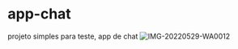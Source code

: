 # app-chat
projeto simples para teste, app de chat
![IMG-20220529-WA0012](https://user-images.githubusercontent.com/93428392/222184182-91b166ec-60b0-4796-8db2-f6abc668704a.jpg)
